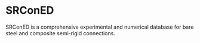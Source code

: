 # SRConED
SRConED is a comprehensive experimental and numerical database for bare steel and composite semi-rigid connections.
